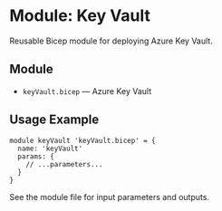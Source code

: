 # Module: Key Vault

Reusable Bicep module for deploying Azure Key Vault.

## Module
- `keyVault.bicep` — Azure Key Vault

## Usage Example
```bicep
module keyVault 'keyVault.bicep' = {
  name: 'keyVault'
  params: {
    // ...parameters...
  }
}
```

See the module file for input parameters and outputs.
